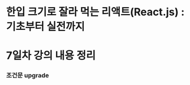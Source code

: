# 한입 크기로 잘라 먹는 리액트(React.js) : 기초부터 실전까지

# 7일차 강의 내용 정리

### 조건문 upgrade

```javascript
```

```javascript
```

```javascript
```

```javascript
```

```javascript
```
